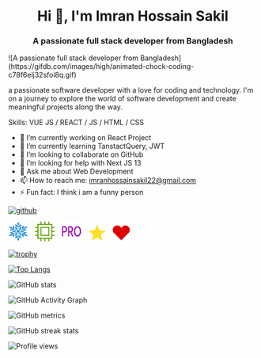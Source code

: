 <h1 align="center">Hi 👋, I'm Imran Hossain Sakil</h1>
<h3 align="center">A passionate full stack developer from Bangladesh</h3>
![A passionate full stack developer from Bangladesh](https://gifdb.com/images/high/animated-chock-coding-c78f6elj32sfoi8q.gif)

a passionate software developer with a love for coding and technology. I'm on a journey to explore the world of software development and create meaningful projects along the way.

Skills: VUE JS / REACT / JS / HTML / CSS

- 🔭 I’m currently working on React Project 
- 🌱 I’m currently learning TanstactQuery, JWT 
- 👯 I’m looking to collaborate on GitHub 
- 🤔 I’m looking for help with Next JS 13 
- 💬 Ask me about Web Development 
- 📫 How to reach me: imranhossainsakil22@gmail.com 
- ⚡ Fun fact: I think i am a funny person 


[<img src='https://cdn.jsdelivr.net/npm/simple-icons@3.0.1/icons/github.svg' alt='github' height='40'>](https://github.com/https://github.com/imranwebcraft)  

<a href='https://archiveprogram.github.com/'><img src='https://raw.githubusercontent.com/acervenky/animated-github-badges/master/assets/acbadge.gif' width='40' height='40'></a> <a href='https://docs.github.com/en/developers'><img src='https://raw.githubusercontent.com/acervenky/animated-github-badges/master/assets/devbadge.gif' width='40' height='40'></a> <a href='https://github.com/pricing'><img src='https://raw.githubusercontent.com/acervenky/animated-github-badges/master/assets/pro.gif' width='40' height='40'></a> <a href='https://stars.github.com/'><img src='https://raw.githubusercontent.com/acervenky/animated-github-badges/master/assets/starbadge.gif' width='35' height='35'></a> <a href='https://docs.github.com/en/github/supporting-the-open-source-community-with-github-sponsors'><img src='https://raw.githubusercontent.com/acervenky/animated-github-badges/master/assets/sponsorbadge.gif' width='35' height='35'></a> 

[![trophy](https://github-profile-trophy.vercel.app/?username=https://github.com/imranwebcraft)](https://github.com/ryo-ma/github-profile-trophy)

[![Top Langs](https://github-readme-stats.vercel.app/api/top-langs/?username=https://github.com/imranwebcraft)](https://github.com/anuraghazra/github-readme-stats)

![GitHub stats](https://github-readme-stats.vercel.app/api?username=https://github.com/imranwebcraft&show_icons=true)  

![GitHub Activity Graph](https://activity-graph.herokuapp.com/graph?username=https://github.com/imranwebcraft)  

![GitHub metrics](https://metrics.lecoq.io/https://github.com/imranwebcraft)  

![GitHub streak stats](https://streak-stats.demolab.com/?user=https://github.com/imranwebcraft)  

![Profile views](https://gpvc.arturio.dev/https://github.com/imranwebcraft)  
